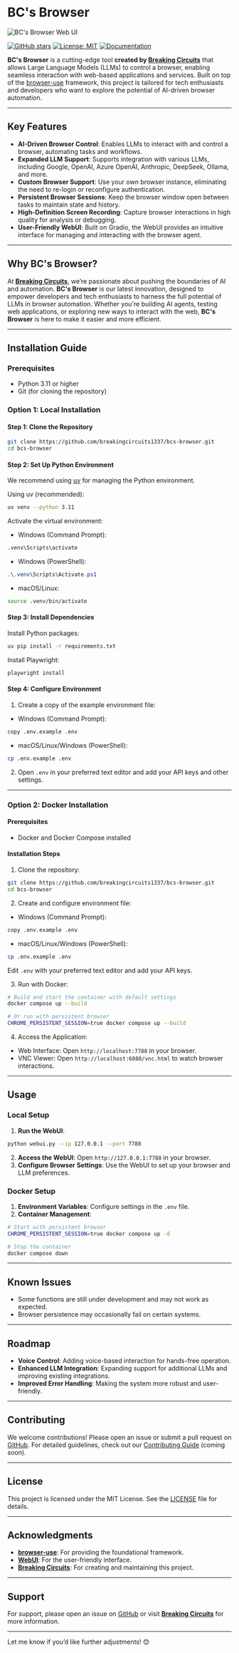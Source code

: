 

# BC's Browser

<img src="./assets/web-ui.png" alt="BC's Browser Web UI" width="full"/>

<br/>

[![GitHub stars](https://img.shields.io/github/stars/breakingcircuits1337/bcs-browser?style=social)](https://github.com/breakingcircuits1337/bcs-browser/stargazers)
[![License: MIT](https://img.shields.io/badge/License-MIT-yellow.svg)](https://opensource.org/licenses/MIT)
[![Documentation](https://img.shields.io/badge/Documentation-📕-blue)](https://breakingcircuits.com)

**BC's Browser** is a cutting-edge tool **created by [Breaking Circuits](https://breakingcircuits.com)** that allows Large Language Models (LLMs) to control a browser, enabling seamless interaction with web-based applications and services. Built on top of the [browser-use](https://github.com/browser-use/browser-use) framework, this project is tailored for tech enthusiasts and developers who want to explore the potential of AI-driven browser automation.

---

## Key Features

- **AI-Driven Browser Control**: Enables LLMs to interact with and control a browser, automating tasks and workflows.
- **Expanded LLM Support**: Supports integration with various LLMs, including Google, OpenAI, Azure OpenAI, Anthropic, DeepSeek, Ollama, and more.
- **Custom Browser Support**: Use your own browser instance, eliminating the need to re-login or reconfigure authentication.
- **Persistent Browser Sessions**: Keep the browser window open between tasks to maintain state and history.
- **High-Definition Screen Recording**: Capture browser interactions in high quality for analysis or debugging.
- **User-Friendly WebUI**: Built on Gradio, the WebUI provides an intuitive interface for managing and interacting with the browser agent.

---

## Why BC's Browser?

At **[Breaking Circuits](https://breakingcircuits.com)**, we’re passionate about pushing the boundaries of AI and automation. **BC's Browser** is our latest innovation, designed to empower developers and tech enthusiasts to harness the full potential of LLMs in browser automation. Whether you're building AI agents, testing web applications, or exploring new ways to interact with the web, **BC's Browser** is here to make it easier and more efficient.

---

## Installation Guide

### Prerequisites
- Python 3.11 or higher
- Git (for cloning the repository)

### Option 1: Local Installation

#### Step 1: Clone the Repository
```bash
git clone https://github.com/breakingcircuits1337/bcs-browser.git
cd bcs-browser
```

#### Step 2: Set Up Python Environment
We recommend using [uv](https://docs.astral.sh/uv/) for managing the Python environment.

Using uv (recommended):
```bash
uv venv --python 3.11
```

Activate the virtual environment:
- Windows (Command Prompt):
```cmd
.venv\Scripts\activate
```
- Windows (PowerShell):
```powershell
.\.venv\Scripts\Activate.ps1
```
- macOS/Linux:
```bash
source .venv/bin/activate
```

#### Step 3: Install Dependencies
Install Python packages:
```bash
uv pip install -r requirements.txt
```

Install Playwright:
```bash
playwright install
```

#### Step 4: Configure Environment
1. Create a copy of the example environment file:
- Windows (Command Prompt):
```bash
copy .env.example .env
```
- macOS/Linux/Windows (PowerShell):
```bash
cp .env.example .env
```
2. Open `.env` in your preferred text editor and add your API keys and other settings.

---

### Option 2: Docker Installation

#### Prerequisites
- Docker and Docker Compose installed

#### Installation Steps
1. Clone the repository:
```bash
git clone https://github.com/breakingcircuits1337/bcs-browser.git
cd bcs-browser
```

2. Create and configure environment file:
- Windows (Command Prompt):
```bash
copy .env.example .env
```
- macOS/Linux/Windows (PowerShell):
```bash
cp .env.example .env
```
Edit `.env` with your preferred text editor and add your API keys.

3. Run with Docker:
```bash
# Build and start the container with default settings
docker compose up --build
```
```bash
# Or run with persistent browser
CHROME_PERSISTENT_SESSION=true docker compose up --build
```

4. Access the Application:
- Web Interface: Open `http://localhost:7788` in your browser.
- VNC Viewer: Open `http://localhost:6080/vnc.html` to watch browser interactions.

---

## Usage

### Local Setup
1. **Run the WebUI**:
```bash
python webui.py --ip 127.0.0.1 --port 7788
```
2. **Access the WebUI**: Open `http://127.0.0.1:7788` in your browser.
3. **Configure Browser Settings**: Use the WebUI to set up your browser and LLM preferences.

### Docker Setup
1. **Environment Variables**: Configure settings in the `.env` file.
2. **Container Management**:
```bash
# Start with persistent browser
CHROME_PERSISTENT_SESSION=true docker compose up -d

# Stop the container
docker compose down
```

---

## Known Issues
- Some functions are still under development and may not work as expected.
- Browser persistence may occasionally fail on certain systems.

---

## Roadmap
- **Voice Control**: Adding voice-based interaction for hands-free operation.
- **Enhanced LLM Integration**: Expanding support for additional LLMs and improving existing integrations.
- **Improved Error Handling**: Making the system more robust and user-friendly.

---

## Contributing
We welcome contributions! Please open an issue or submit a pull request on [GitHub](https://github.com/breakingcircuits1337/bcs-browser). For detailed guidelines, check out our [Contributing Guide](#) (coming soon).

---

## License
This project is licensed under the MIT License. See the [LICENSE](LICENSE) file for details.

---

## Acknowledgments
- **[browser-use](https://github.com/browser-use/browser-use)**: For providing the foundational framework.
- **[WebUI](https://github.com/browser-use/web-ui)**: For the user-friendly interface.
- **[Breaking Circuits](https://breakingcircuits.com)**: For creating and maintaining this project.

---

## Support
For support, please open an issue on [GitHub](https://github.com/breakingcircuits1337/bcs-browser/issues) or visit **[Breaking Circuits](https://breakingcircuits.com)** for more information.

---

Let me know if you’d like further adjustments! 😊
